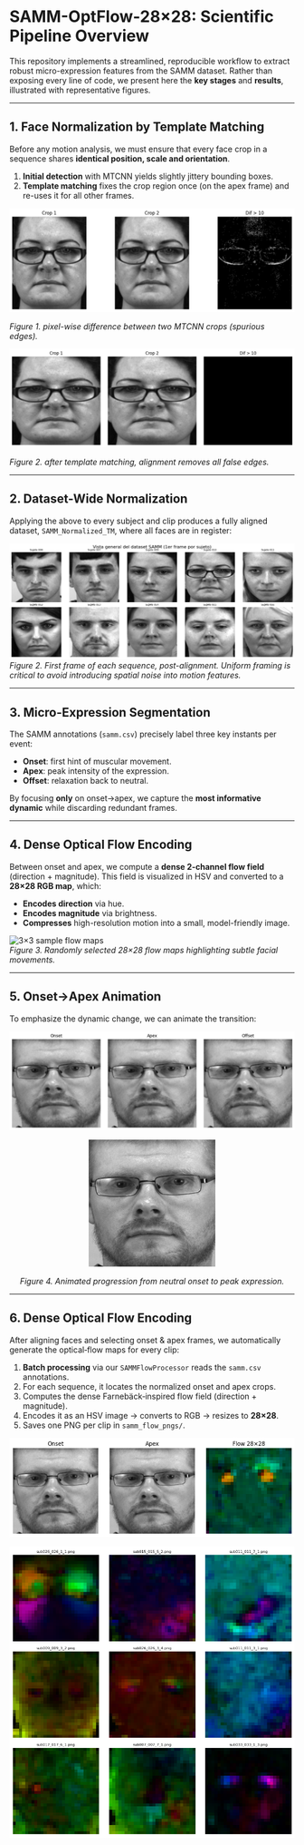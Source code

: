 # SAMM-OptFlow-28×28: Scientific Pipeline Overview

This repository implements a streamlined, reproducible workflow to extract robust micro-expression features from the SAMM dataset. Rather than exposing every line of code, we present here the **key stages** and **results**, illustrated with representative figures.

---

## 1. Face Normalization by Template Matching

Before any motion analysis, we must ensure that every face crop in a sequence shares **identical position, scale and orientation**.  

1. **Initial detection** with MTCNN yields slightly jittery bounding boxes.  
2. **Template matching** fixes the crop region once (on the apex frame) and re-uses it for all other frames.

<div align="center">
  <img src="figs/diff_before.png" alt="Difference before alignment" width="600"/>
</div>

*Figure 1. pixel-wise difference between two MTCNN crops (spurious edges).*

<div align="center">
  <img src="figs/diff_after.png" alt="Difference after alignment" width="600"/>
</div>

*Figure 2. after template matching, alignment removes all false edges.*


---

## 2. Dataset-Wide Normalization

Applying the above to every subject and clip produces a fully aligned dataset, `SAMM_Normalized_TM`, where all faces are in register:

![Normalized grid of first frames](figs/normalized_grid.png)  
*Figure 2. First frame of each sequence, post-alignment. Uniform framing is critical to avoid introducing spatial noise into motion features.*

---

## 3. Micro-Expression Segmentation

The SAMM annotations (`samm.csv`) precisely label three key instants per event:

- **Onset**: first hint of muscular movement.  
- **Apex**: peak intensity of the expression.  
- **Offset**: relaxation back to neutral.

By focusing **only** on onset→apex, we capture the **most informative dynamic** while discarding redundant frames.

---

## 4. Dense Optical Flow Encoding

Between onset and apex, we compute a **dense 2-channel flow field** (direction + magnitude). This field is visualized in HSV and converted to a **28×28 RGB map**, which:

- **Encodes direction** via hue.  
- **Encodes magnitude** via brightness.  
- **Compresses** high-resolution motion into a small, model-friendly image.

![3×3 sample flow maps](figs/flow_3x3_grid.png)  
*Figure 3. Randomly selected 28×28 flow maps highlighting subtle facial movements.*

---

## 5. Onset→Apex Animation

To emphasize the dynamic change, we can animate the transition:

![3×3 sample flow maps](figs/onset_apex_offset_grid.png)  

<div align="center">
    <img src="figs/021_7_1.gif" alt="Onset→Apex GIF"/>
    <p><em>Figure 4. Animated progression from neutral onset to peak expression.</em></p>
</div>

---

## 6. Dense Optical Flow Encoding

After aligning faces and selecting onset & apex frames, we automatically generate the optical‐flow maps for every clip:

1. **Batch processing** via our `SAMMFlowProcessor` reads the `samm.csv` annotations.
2. For each sequence, it locates the normalized onset and apex crops.
3. Computes the dense Farnebäck‐inspired flow field (direction + magnitude).
4. Encodes it as an HSV image → converts to RGB → resizes to **28×28**.
5. Saves one PNG per clip in `samm_flow_pngs/`.

![3×3 sample flow maps](figs/optical_flow_sample.png)

![3×3 sample flow maps](figs/3_x_3_optical_flows.png)

